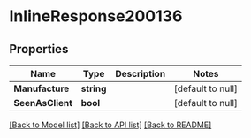 # InlineResponse200136

## Properties
Name | Type | Description | Notes
------------ | ------------- | ------------- | -------------
**Manufacture** | **string** |  | [default to null]
**SeenAsClient** | **bool** |  | [default to null]

[[Back to Model list]](../README.md#documentation-for-models) [[Back to API list]](../README.md#documentation-for-api-endpoints) [[Back to README]](../README.md)

